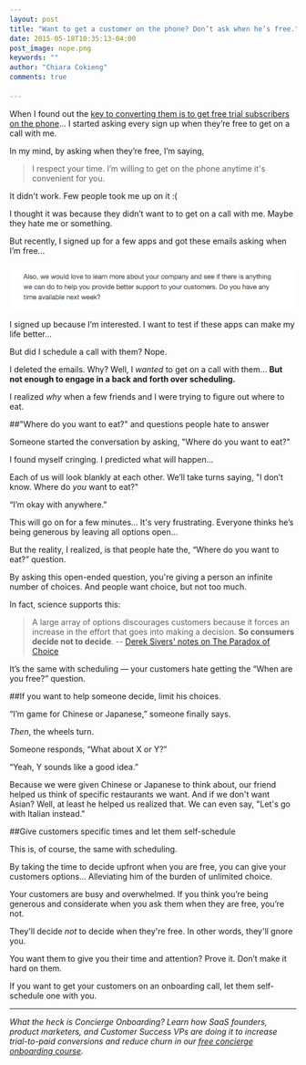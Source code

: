 ```yaml
---
layout: post
title: "Want to get a customer on the phone? Don’t ask when he’s free."
date: 2015-05-18T10:35:13-04:00
post_image: nope.png
keywords: ""
author: "Chiara Cokieng"
comments: true

---
```

When I found out the [key to converting them is to get free trial subscribers on the phone](http://blog.allaboard.io/about/index.html)... I started asking every sign up when they’re free to get on a call with me.

In my mind, by asking when they’re free, I’m saying,

>I respect your time. I’m willing to get on the phone anytime it's convenient for you.

It didn't work. Few people took me up on it :(

I thought it was because they didn’t want to to get on a call with me. Maybe they hate me or something.

But recently, I signed up for a few apps and got these emails asking when I’m free…

![Nope, don't have any time available next week](/images/schedule.png)

I signed up because I’m interested. I want to test if these apps can make my life better…

But did I schedule a call with them? Nope.

I deleted the emails. Why? Well, I *wanted* to get on a call with them… **But not enough to engage in a back and forth over scheduling.**

I realized *why* when a few friends and I were trying to figure out where to eat.

##"Where do you want to eat?" and questions people hate to answer

Someone started the conversation by asking, "Where do you want to eat?"

I found myself cringing. I predicted what will happen…

Each of us will look blankly at each other. We’ll take turns saying, "I don’t know. Where do *you* want to eat?"

“I’m okay with anywhere."

This will go on for a few minutes… It's very frustrating. Everyone thinks he’s being generous by leaving all options open…

But the reality, I realized, is that people hate the, “Where do you want to eat?” question.

By asking this open-ended question, you're giving a person an infinite number of choices. And people want choice, but not too much.

In fact, science supports this:

> A large array of options discourages customers because it forces an increase in the effort that goes into making a decision. **So consumers decide not to decide**. -- [Derek Sivers' notes on The Paradox of Choice](https://sivers.org/book/ParadoxOfChoice)

It’s the same with scheduling — your customers hate getting the “When are you free?” question.


##If you want to help someone decide, limit his choices.

“I’m game for Chinese or Japanese,” someone finally says.

*Then*, the wheels turn.

Someone responds, “What about X or Y?”

“Yeah, Y sounds like a good idea.”

Because we were given Chinese or Japanese to think about, our friend helped us think of specific restaurants we want. And if we don't want Asian? Well, at least he helped us realized that. We can even say, "Let's go with Italian instead."

##Give customers specific times and let them self-schedule

This is, of course, the same with scheduling.

By taking the time to decide upfront when you are free, you can give your customers options... Alleviating him of the burden of unlimited choice.

Your customers are busy and overwhelmed. If you think you’re being generous and considerate when you ask them when they are free, you’re not.

They'll decide *not* to decide when they're free. In other words, they'll gnore you.

You want them to give you their time and attention? Prove it. Don’t make it hard on them.

If you want to get your customers on an onboarding call, let them self-schedule one with you.

---

*What the heck is Concierge Onboarding? Learn how SaaS founders, product marketers, and Customer Success VPs are doing it to increase trial-to-paid conversions and reduce churn in our <a href="http://try.allaboard.io/concierge.html">free concierge onboarding course</a>.*